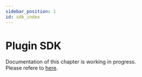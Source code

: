 ```yaml
---
sidebar_position: 1
id: sdk_index
---
```


# Plugin SDK
Documentation of this chapter is working in progress.<br/>
Please refere to [here](https://github.com/opiopan/fsmapper#supporting-custom-devices).
